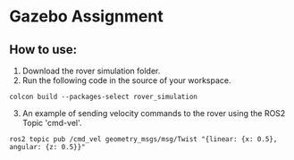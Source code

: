 # Gazebo Assignment
## How to use:
1) Download the rover simulation folder. 
2) Run the following code in the source of your workspace.
```
colcon build --packages-select rover_simulation
```
3) An example of sending velocity commands to the rover using the ROS2 Topic 'cmd-vel'.
```
ros2 topic pub /cmd_vel geometry_msgs/msg/Twist "{linear: {x: 0.5}, angular: {z: 0.5}}"
```
